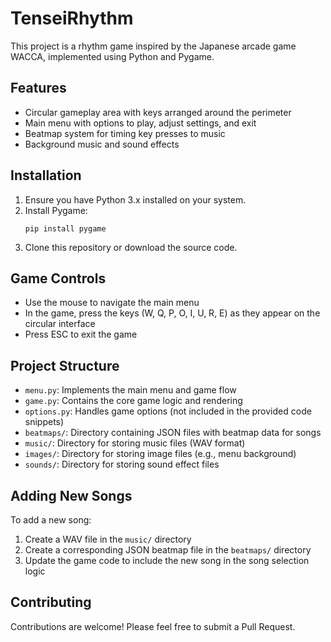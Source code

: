 # TenseiRhythm

This project is a rhythm game inspired by the Japanese arcade game WACCA, implemented using Python and Pygame.

## Features

- Circular gameplay area with keys arranged around the perimeter
- Main menu with options to play, adjust settings, and exit
- Beatmap system for timing key presses to music
- Background music and sound effects

## Installation

1. Ensure you have Python 3.x installed on your system.
2. Install Pygame:
   ```
   pip install pygame
   ```
3. Clone this repository or download the source code.

## Game Controls

- Use the mouse to navigate the main menu
- In the game, press the keys (W, Q, P, O, I, U, R, E) as they appear on the circular interface
- Press ESC to exit the game

## Project Structure

- `menu.py`: Implements the main menu and game flow
- `game.py`: Contains the core game logic and rendering
- `options.py`: Handles game options (not included in the provided code snippets)
- `beatmaps/`: Directory containing JSON files with beatmap data for songs
- `music/`: Directory for storing music files (WAV format)
- `images/`: Directory for storing image files (e.g., menu background)
- `sounds/`: Directory for storing sound effect files

## Adding New Songs

To add a new song:
1. Create a WAV file in the `music/` directory
2. Create a corresponding JSON beatmap file in the `beatmaps/` directory
3. Update the game code to include the new song in the song selection logic

## Contributing

Contributions are welcome! Please feel free to submit a Pull Request.